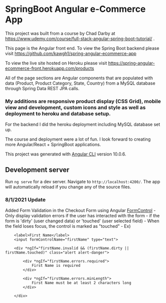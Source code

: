 # SpringBoot Angular e-Commerce App

This project was built from a course by Chad Darby at https://www.udemy.com/course/full-stack-angular-spring-boot-tutorial/ . 


This page is the Angular front end. To view the Spring Boot backend please visit https://github.com/kawgh1/spring-angular-ecommerce-app

To view the live site hosted on Heroku please visit https://spring-angular-ecommerce-front.herokuapp.com/products



All of the page sections are Angular components that are populated with data (Product, Product Category, State, Country) from a MySQL database through Spring Data REST JPA calls. 


### My additions are responsive product display (CSS Grid), mobile view and development, custom icons and style as well as deployment to heroku and database setup.


For the backend I did the heroku deployment including MySQL database set up.

The course and deployment were a lot of fun. I look forward to creating more Angular/React + SpringBoot applications.


This project was generated with [Angular CLI](https://github.com/angular/angular-cli) version 10.0.6.

## Development server

Run `ng serve` for a dev server. Navigate to `http://localhost:4200/`. The app will automatically reload if you change any of the source files.

### 8/1/2021 Update

Added Form Validation in the Checkout Form using Angular [FormControl](https://angular.io/api/forms/FormControl)
    - Only display validation errors if the user has interacted with the form - if the form is 'dirty' (user changed data) or 'touched' (user selected field)
    - When the field loses focus, the control is marked as "touched"
    - Ex)

        <label>First Name</label>
        <input formControlName="firstName" type="text">
        
        <div *ngIf="firstName.invalid && (firstName.dirty || firstName.touched)" class="alert alert-danger">

            <div *ngIf="firstName.errors.required"> 
                First Name is required 
            </div>

            <div *ngIf="firstName.errors.minLength"> 
                First Name must be at least 2 characters long 
            </div>

        </div>
